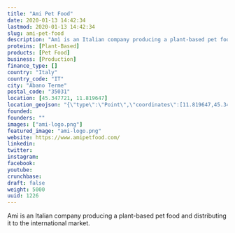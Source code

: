 ```yaml
---
title: "Ami Pet Food"
date: 2020-01-13 14:42:34
lastmod: 2020-01-13 14:42:34
slug: ami-pet-food
description: "Amì is an Italian company producing a plant-based pet food and distributing it to the international market."
proteins: [Plant-Based]
products: [Pet Food]
business: [Production]
finance_type: []
country: "Italy"
country_code: "IT"
city: "Abano Terme"
postal_code: "35031"
location: [45.347721, 11.819647]
location_geojson: "{\"type\":\"Point\",\"coordinates\":[11.819647,45.347721]}"
founded: 
founders: ""
images: ["ami-logo.png"]
featured_image: "ami-logo.png"
website: https://www.amipetfood.com/
linkedin: 
twitter: 
instagram: 
facebook: 
youtube: 
crunchbase: 
draft: false
weight: 5000
uuid: 1226
---
```

Amì is an Italian company producing a plant-based pet food and distributing it to the international market.
